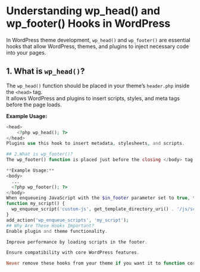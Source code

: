 # Understanding wp_head() and wp_footer() Hooks in WordPress

In WordPress theme development, `wp_head()` and `wp_footer()` are essential hooks that allow WordPress, themes, and plugins to inject necessary code into your pages.

## 1. What is `wp_head()`?
The `wp_head()` function should be placed in your theme’s `header.php` inside the `<head>` tag.  
It allows WordPress and plugins to insert scripts, styles, and meta tags before the page loads.

**Example Usage:**
```php
<head>
    <?php wp_head(); ?>
</head>
Plugins use this hook to insert metadata, stylesheets, and scripts.

## 2.What is wp_footer()?
The wp_footer() function is placed just before the closing </body> tag in footer.php.

**Example Usage:**
<body>
  ...
  <?php wp_footer(); ?>
</body>
When enqueueing JavaScript with the $in_footer parameter set to true, the script will load at the footer:
function my_script() {
  wp_enqueue_script('custom-js', get_template_directory_uri() . '/js/script.js', [], false, true);
}
add_action('wp_enqueue_scripts', 'my_script');
## Why Are These Hooks Important?
Enable plugin and theme functionality.

Improve performance by loading scripts in the footer.

Ensure compatibility with core WordPress features.

Never remove these hooks from your theme if you want it to function correctly.
